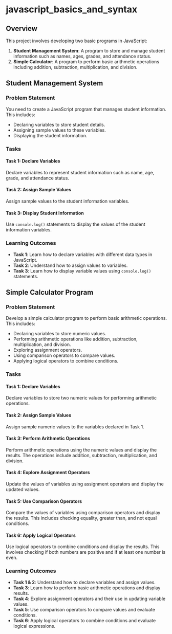 # javascript_basics_and_syntax


## Overview

This project involves developing two basic programs in JavaScript:

1. **Student Management System**: A program to store and manage student information such as names, ages, grades, and attendance status.
2. **Simple Calculator**: A program to perform basic arithmetic operations including addition, subtraction, multiplication, and division.

## Student Management System

### Problem Statement

You need to create a JavaScript program that manages student information. This includes:

- Declaring variables to store student details.
- Assigning sample values to these variables.
- Displaying the student information.

### Tasks

#### Task 1: Declare Variables

Declare variables to represent student information such as name, age, grade, and attendance status.

#### Task 2: Assign Sample Values

Assign sample values to the student information variables.

#### Task 3: Display Student Information

Use `console.log()` statements to display the values of the student information variables.

### Learning Outcomes

- **Task 1**: Learn how to declare variables with different data types in JavaScript.
- **Task 2**: Understand how to assign values to variables.
- **Task 3**: Learn how to display variable values using `console.log()` statements.

## Simple Calculator Program

### Problem Statement

Develop a simple calculator program to perform basic arithmetic operations. This includes:

- Declaring variables to store numeric values.
- Performing arithmetic operations like addition, subtraction, multiplication, and division.
- Exploring assignment operators.
- Using comparison operators to compare values.
- Applying logical operators to combine conditions.

### Tasks

#### Task 1: Declare Variables

Declare variables to store two numeric values for performing arithmetic operations.

#### Task 2: Assign Sample Values

Assign sample numeric values to the variables declared in Task 1.

#### Task 3: Perform Arithmetic Operations

Perform arithmetic operations using the numeric values and display the results. The operations include addition, subtraction, multiplication, and division.

#### Task 4: Explore Assignment Operators

Update the values of variables using assignment operators and display the updated values.

#### Task 5: Use Comparison Operators

Compare the values of variables using comparison operators and display the results. This includes checking equality, greater than, and not equal conditions.

#### Task 6: Apply Logical Operators

Use logical operators to combine conditions and display the results. This involves checking if both numbers are positive and if at least one number is even.

### Learning Outcomes

- **Task 1 & 2**: Understand how to declare variables and assign values.
- **Task 3**: Learn how to perform basic arithmetic operations and display results.
- **Task 4**: Explore assignment operators and their use in updating variable values.
- **Task 5**: Use comparison operators to compare values and evaluate conditions.
- **Task 6**: Apply logical operators to combine conditions and evaluate logical expressions.

